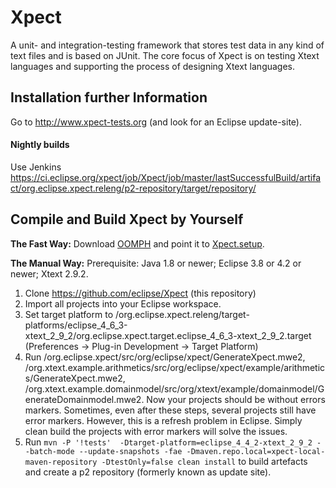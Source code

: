 <!--
Copyright (c) 2012-2017 TypeFox GmbH and itemis AG.
This program and the accompanying materials are made
available under the terms of the Eclipse Public License 2.0
which is available at https://www.eclipse.org/legal/epl-2.0/
SPDX-License-Identifier: EPL-2.0

Contributors:
  Moritz Eysholdt - Initial contribution and API
-->

# Xpect

A unit- and integration-testing framework that stores test data in any kind of text files and is based on JUnit. 
The core focus of Xpect is on testing Xtext languages and supporting the process of designing Xtext languages.


## Installation further Information

Go to http://www.xpect-tests.org (and look for an Eclipse update-site).

#### Nightly builds

Use Jenkins https://ci.eclipse.org/xpect/job/Xpect/job/master/lastSuccessfulBuild/artifact/org.eclipse.xpect.releng/p2-repository/target/repository/

## Compile and Build Xpect by Yourself

**The Fast Way:** Download [OOMPH](https://wiki.eclipse.org/Eclipse_Oomph_Installer) and point it to [Xpect.setup](https://github.com/eclipse/Xpect/raw/master/org.eclipse.xpect.releng/Xpect.setup).

**The Manual Way:** Prerequisite: Java 1.8 or newer; Eclipse 3.8 or 4.2 or newer; Xtext 2.9.2.

 1. Clone https://github.com/eclipse/Xpect (this repository)
 2. Import all projects into your Eclipse workspace.
 3. Set target platform to /org.eclipse.xpect.releng/target-platforms/eclipse_4_6_3-xtext_2_9_2/org.eclipse.xpect.target.eclipse_4_6_3-xtext_2_9_2.target (Preferences -> Plug-in Development -> Target Platform)
 4. Run /org.eclipse.xpect/src/org/eclipse/xpect/GenerateXpect.mwe2, /org.xtext.example.arithmetics/src/org/eclipse/xpect/example/arithmetics/GenerateXpect.mwe2, /org.xtext.example.domainmodel/src/org/xtext/example/domainmodel/GenerateDomainmodel.mwe2. Now your projects should be without errors markers. Sometimes, even after these steps, several projects still have error markers. However, this is a refresh problem in Eclipse. Simply clean build the projects with error markers will solve the issues.
 5. Run `mvn -P '!tests'  -Dtarget-platform=eclipse_4_4_2-xtext_2_9_2 --batch-mode --update-snapshots -fae -Dmaven.repo.local=xpect-local-maven-repository -DtestOnly=false clean install` to build artefacts and create a p2 repository (formerly known as update site).


 
